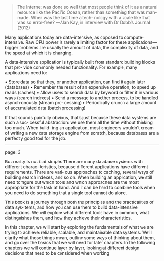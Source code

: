 > The Internet was done so well that most people think of it as a natural resource like the Pacific Ocean, rather than something that was man-made. When was the last time a tech‐ nology with a scale like that was so error-free? —Alan Kay, in interview with Dr Dobb’s Journal (2012) 

Many applications today are data-intensive, as opposed to compute-intensive. Raw CPU power is rarely a limiting factor for these applications—bigger problems are usually the amount of data, the complexity of data, and the speed at which it is changing.

A data-intensive application is typically built from standard building blocks that pro‐ vide commonly needed functionality. For example, many applications need to:

• Store data so that they, or another application, can find it again later (databases)
• Remember the result of an expensive operation, to speed up reads (caches)
• Allow users to search data by keyword or filter it in various ways (search indexes)
• Send a message to another process, to be handled asynchronously (stream pro‐ cessing)
• Periodically crunch a large amount of accumulated data (batch processing)

If that sounds painfully obvious, that’s just because these data systems are such a suc‐ cessful abstraction: we use them all the time without thinking too much. When build‐ ing an application, most engineers wouldn’t dream of writing a new data storage engine from scratch, because databases are a perfectly good tool for the job.

---
page: 3



But reality is not that simple. There are many database systems with different charac‐ teristics, because different applications have different requirements. There are vari‐ ous approaches to caching, several ways of building search indexes, and so on. When building an application, we still need to figure out which tools and which approaches are the most appropriate for the task at hand. And it can be hard to combine tools when you need to do something that a single tool cannot do alone.

This book is a journey through both the principles and the practicalities of data sys‐ tems, and how you can use them to build data-intensive applications. We will explore what different tools have in common, what distinguishes them, and how they achieve their characteristics.

In this chapter, we will start by exploring the fundamentals of what we are trying to achieve: reliable, scalable, and maintainable data systems. We’ll clarify what those things mean, outline some ways of thinking about them, and go over the basics that we will need for later chapters. In the following chapters we will continue layer by layer, looking at different design decisions that need to be considered when working 